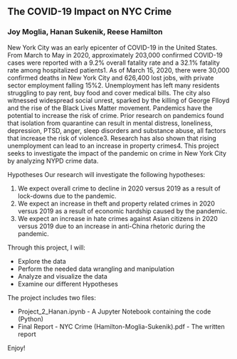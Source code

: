## The COVID-19 Impact on NYC Crime

### Joy Moglia, Hanan Sukenik, Reese Hamilton

New York City was an early epicenter of COVID-19 in the United States. From March to May in
2020, approximately 203,000 confirmed COVID-19 cases were reported with a 9.2% overall
fatality rate and a 32.1% fatality rate among hospitalized patients1. As of March 15, 2020, there
were 30,000 confirmed deaths in New York City and 626,400 lost jobs, with private sector
employment falling 15%2. Unemployment has left many residents struggling to pay rent, buy
food and cover medical bills. The city also witnessed widespread social unrest, sparked by the
killing of George Flloyd and the rise of the Black Lives Matter movement.
Pandemics have the potential to increase the risk of crime. Prior research on pandemics found
that isolation from quarantine can result in mental distress, loneliness, depression, PTSD,
anger, sleep disorders and substance abuse, all factors that increase the risk of violence3.
Research has also shown that rising unemployment can lead to an increase in property crimes4.
This project seeks to investigate the impact of the pandemic on crime in New York City by
analyzing NYPD crime data.

Hypotheses
Our research will investigate the following hypotheses:
1. We expect overall crime to decline in 2020 versus 2019 as a result of lock-downs due to
the pandemic.
2. We expect an increase in theft and property related crimes in 2020 versus 2019 as a
result of economic hardship caused by the pandemic.
3. We expect an increase in hate crimes against Asian citizens in 2020 versus 2019 due to
an increase in anti-China rhetoric during the pandemic.


Through this project, I will:

- Explore the data
- Perform the needed data wrangling and manipulation
- Analyze and visualize the data
- Examine our different Hypotheses

The project includes two files:

- Project_2_Hanan.ipynb - A Jupyter Notebook containing the code (Python)
- Final Report - NYC Crime (Hamilton-Moglia-Sukenik).pdf - The written report


Enjoy!
